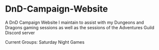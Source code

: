 # DnD-Campaign-Website
A DnD Campaign Website I maintain to assist with my Dungeons and Dragons gaming sessions as well as the sessions of the Adventures Guild Discord server

Current Groups: Saturday Night Games
